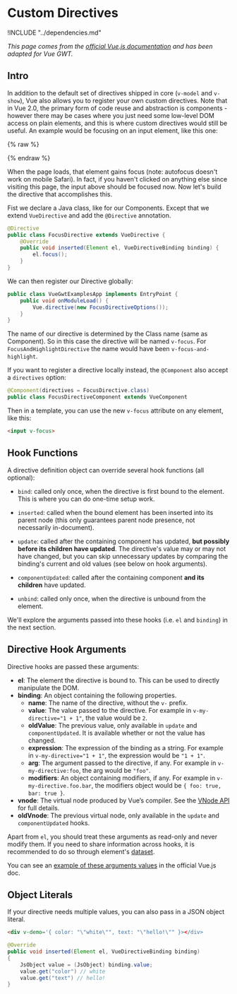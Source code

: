 # Custom Directives

!INCLUDE "../dependencies.md"

*This page comes from the [official Vue.js documentation](https://vuejs.org/v2/guide/custom-directive.html) and has been adapted for Vue GWT.*

## Intro

In addition to the default set of directives shipped in core (`v-model` and `v-show`), Vue also allows you to register your own custom directives.
Note that in Vue 2.0, the primary form of code reuse and abstraction is components - however there may be cases where you just need some low-level DOM access on plain elements, and this is where custom directives would still be useful.
An example would be focusing on an input element, like this one:

{% raw %}
<div class="example-container" data-name="focusDirectiveComponent">
    <span id="focusDirectiveComponent"></span>
</div>
{% endraw %}

When the page loads, that element gains focus (note: autofocus doesn't work on mobile Safari).
In fact, if you haven't clicked on anything else since visiting this page, the input above should be focused now.
Now let's build the directive that accomplishes this.

Fist we declare a Java class, like for our Components.
Except that we extend `VueDirective` and add the `@Directive` annotation.

```java
@Directive
public class FocusDirective extends VueDirective {
    @Override
    public void inserted(Element el, VueDirectiveBinding binding) {
        el.focus();
    }
}
```

We can then register our Directive globally:

```java
public class VueGwtExamplesApp implements EntryPoint {
    public void onModuleLoad() {
        Vue.directive(new FocusDirectiveOptions());
    }
}
```

The name of our directive is determined by the Class name (same as Component).
So in this case the directive will be named `v-focus`.
For `FocusAndHighlightDirective` the name would have been `v-focus-and-highlight`.

If you want to register a directive locally instead, the `@Component` also accept a `directives` option:

```java
@Component(directives = FocusDirective.class)
public class FocusDirectiveComponent extends VueComponent
```

Then in a template, you can use the new `v-focus` attribute on any element, like this:

```html
<input v-focus>
```

## Hook Functions

A directive definition object can override several hook functions (all optional):

- `bind`: called only once, when the directive is first bound to the element.
This is where you can do one-time setup work.

- `inserted`: called when the bound element has been inserted into its parent node (this only guarantees parent node presence, not necessarily in-document).

- `update`: called after the containing component has updated, __but possibly before its children have updated__.
The directive's value may or may not have changed, but you can skip unnecessary updates by comparing the binding's current and old values (see below on hook arguments).

- `componentUpdated`: called after the containing component __and its children__ have updated.

- `unbind`: called only once, when the directive is unbound from the element.

We'll explore the arguments passed into these hooks (i.e. `el` and `binding`) in the next section.

## Directive Hook Arguments

Directive hooks are passed these arguments:

- **el**: The element the directive is bound to. This can be used to directly manipulate the DOM.
- **binding**: An object containing the following properties.
  - **name**: The name of the directive, without the `v-` prefix.
  - **value**: The value passed to the directive. For example in `v-my-directive="1 + 1"`, the value would be `2`.
  - **oldValue**: The previous value, only available in `update` and `componentUpdated`. It is available whether or not the value has changed.
  - **expression**: The expression of the binding as a string. For example in `v-my-directive="1 + 1"`, the expression would be `"1 + 1"`.
  - **arg**: The argument passed to the directive, if any. For example in `v-my-directive:foo`, the arg would be `"foo"`.
  - **modifiers**: An object containing modifiers, if any. For example in `v-my-directive.foo.bar`, the modifiers object would be `{ foo: true, bar: true }`.
- **vnode**: The virtual node produced by Vue’s compiler. See the [VNode API](https://vuejs.org/v2/api/#VNode-Interface) for full details.
- **oldVnode**: The previous virtual node, only available in the `update` and `componentUpdated` hooks.

<p class="warning-panel">
Apart from <code>el</code>, you should treat these arguments as read-only and never modify them.
If you need to share information across hooks, it is recommended to do so through element's <a href="https://developer.mozilla.org/en-US/docs/Web/API/HTMLElement/dataset">dataset</a>.
</p>

You can see an [example of these arguments values](https://vuejs.org/v2/guide/custom-directive.html#Directive-Hook-Arguments) in the official Vue.js doc.

## Object Literals

If your directive needs multiple values, you can also pass in a JSON object literal.

```html
<div v-demo='{ color: "\"white\"", text: "\"hello!\"" }></div>
```

```java
@Override
public void inserted(Element el, VueDirectiveBinding binding)
{
    JsObject value = (JsObject) binding.value;
    value.get("color") // white
    value.get("text") // hello!
}
```